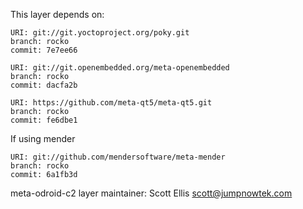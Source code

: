 This layer depends on:

    URI: git://git.yoctoproject.org/poky.git
    branch: rocko
    commit: 7e7ee66

    URI: git://git.openembedded.org/meta-openembedded
    branch: rocko
    commit: dacfa2b

    URI: https://github.com/meta-qt5/meta-qt5.git
    branch: rocko
    commit: fe6dbe1

If using mender

    URI: git://github.com/mendersoftware/meta-mender
    branch: rocko
    commit: 6a1fb3d

meta-odroid-c2 layer maintainer: Scott Ellis <scott@jumpnowtek.com>
